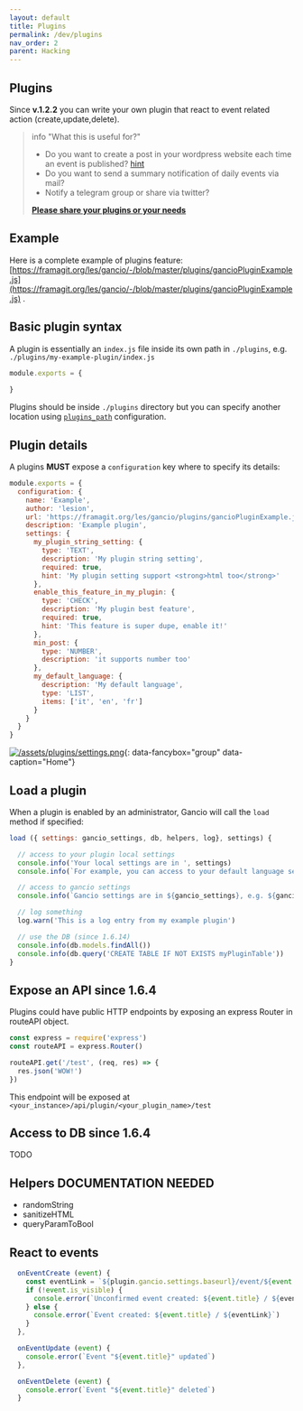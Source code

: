 ```yaml
---
layout: default
title: Plugins
permalink: /dev/plugins
nav_order: 2
parent: Hacking
---
```


## Plugins
Since **v.1.2.2** you can write your own plugin that react to event related action (create,update,delete).

> info "What this is useful for?"
> - Do you want to create a post in your wordpress website each time an event is published? [hint](http://wp-api.org/node-wpapi/using-the-client/#creating-posts)
> - Do you want to send a summary notification of daily events via mail?
> - Notify a telegram group or share via twitter?  
>  
> [**<u>Please share your plugins or your needs</u>**](/contacts)


## Example
Here is a complete example of plugins feature: [https://framagit.org/les/gancio/-/blob/master/plugins/gancioPluginExample.js](https://framagit.org/les/gancio/-/blob/master/plugins/gancioPluginExample.js) .

## Basic plugin syntax

A plugin is essentially an `index.js` file inside its own path in `./plugins`, e.g. `./plugins/my-example-plugin/index.js`
```javascript
module.exports = {
  
}
```

Plugins should be inside `./plugins` directory but you can specify another location using [`plugins_path`](https://gancio.org/install/config#plugins-path) configuration.

## Plugin details
A plugins **MUST** expose a `configuration` key where to specify its details:

```js
module.exports = {
  configuration: {
    name: 'Example',
    author: 'lesion',
    url: 'https://framagit.org/les/gancio/plugins/gancioPluginExample.js',
    description: 'Example plugin',
    settings: {
      my_plugin_string_setting: {
        type: 'TEXT',
        description: 'My plugin string setting',
        required: true,
        hint: 'My plugin setting support <strong>html too</strong>'
      },
      enable_this_feature_in_my_plugin: {
        type: 'CHECK',
        description: 'My plugin best feature',
        required: true,
        hint: 'This feature is super dupe, enable it!'
      },
      min_post: {
        type: 'NUMBER',
        description: 'it supports number too'
      },
      my_default_language: {
        description: 'My default language',
        type: 'LIST',
        items: ['it', 'en', 'fr']
      }
    }
  }
}
```

[![/assets/plugins/settings.png](/assets/plugins/settings.png)](/assets/plugins/settings.png){: data-fancybox="group" data-caption="Home"}


## Load a plugin
When a plugin is enabled by an administrator, Gancio will call the `load` method if specified:

```js
load ({ settings: gancio_settings, db, helpers, log}, settings) {

  // access to your plugin local settings
  console.info('Your local settings are in ', settings)
  console.info(`For example, you can access to your default language setting by using ${settings.my_default_language}`)

  // access to gancio settings
  console.info(`Gancio settings are in ${gancio_settings}, e.g. ${gancio.settings.baseurl}`)

  // log something
  log.warn('This is a log entry from my example plugin')

  // use the DB (since 1.6.14)
  console.info(db.models.findAll())
  console.info(db.query('CREATE TABLE IF NOT EXISTS myPluginTable'))
}
```

## Expose an API <span class='label label-yellow'>since 1.6.4</span>

Plugins could have public HTTP endpoints by exposing an express Router in routeAPI object.

```js
const express = require('express')
const routeAPI = express.Router()

routeAPI.get('/test', (req, res) => {
  res.json('WOW!')
})
```

This endpoint will be exposed at `<your_instance>/api/plugin/<your_plugin_name>/test`
  

## Access to DB <span class='label label-yellow'>since 1.6.4</span>
TODO

## Helpers <span class='label label-red'>DOCUMENTATION NEEDED</span>
- randomString
- sanitizeHTML
- queryParamToBool

## React to events

```js
  onEventCreate (event) {
    const eventLink = `${plugin.gancio.settings.baseurl}/event/${event.slug}`
    if (!event.is_visible) {
      console.error(`Unconfirmed event created: ${event.title} / ${eventLink}`)
    } else {
      console.error(`Event created: ${event.title} / ${eventLink}`)
    }
  },

  onEventUpdate (event) {
    console.error(`Event "${event.title}" updated`)
  },

  onEventDelete (event) {
    console.error(`Event "${event.title}" deleted`)
  }
```


